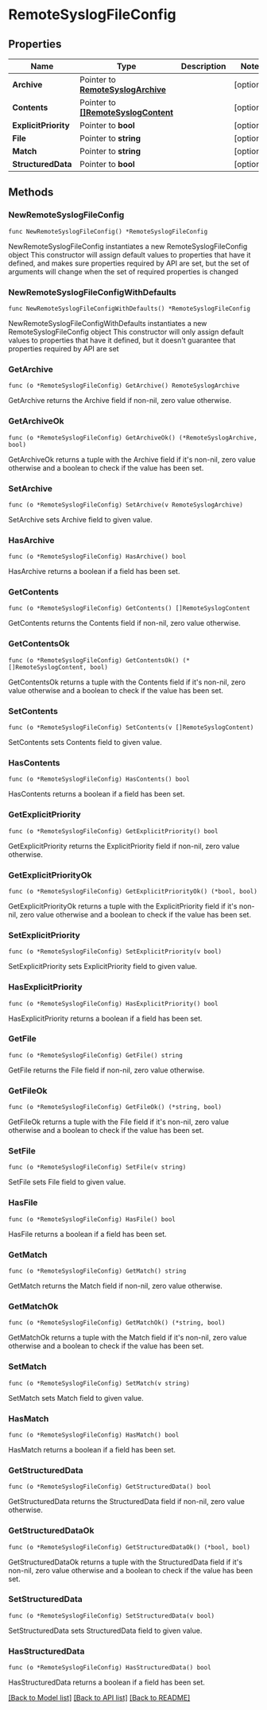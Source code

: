 # RemoteSyslogFileConfig

## Properties

Name | Type | Description | Notes
------------ | ------------- | ------------- | -------------
**Archive** | Pointer to [**RemoteSyslogArchive**](RemoteSyslogArchive.md) |  | [optional] 
**Contents** | Pointer to [**[]RemoteSyslogContent**](RemoteSyslogContent.md) |  | [optional] 
**ExplicitPriority** | Pointer to **bool** |  | [optional] 
**File** | Pointer to **string** |  | [optional] 
**Match** | Pointer to **string** |  | [optional] 
**StructuredData** | Pointer to **bool** |  | [optional] 

## Methods

### NewRemoteSyslogFileConfig

`func NewRemoteSyslogFileConfig() *RemoteSyslogFileConfig`

NewRemoteSyslogFileConfig instantiates a new RemoteSyslogFileConfig object
This constructor will assign default values to properties that have it defined,
and makes sure properties required by API are set, but the set of arguments
will change when the set of required properties is changed

### NewRemoteSyslogFileConfigWithDefaults

`func NewRemoteSyslogFileConfigWithDefaults() *RemoteSyslogFileConfig`

NewRemoteSyslogFileConfigWithDefaults instantiates a new RemoteSyslogFileConfig object
This constructor will only assign default values to properties that have it defined,
but it doesn't guarantee that properties required by API are set

### GetArchive

`func (o *RemoteSyslogFileConfig) GetArchive() RemoteSyslogArchive`

GetArchive returns the Archive field if non-nil, zero value otherwise.

### GetArchiveOk

`func (o *RemoteSyslogFileConfig) GetArchiveOk() (*RemoteSyslogArchive, bool)`

GetArchiveOk returns a tuple with the Archive field if it's non-nil, zero value otherwise
and a boolean to check if the value has been set.

### SetArchive

`func (o *RemoteSyslogFileConfig) SetArchive(v RemoteSyslogArchive)`

SetArchive sets Archive field to given value.

### HasArchive

`func (o *RemoteSyslogFileConfig) HasArchive() bool`

HasArchive returns a boolean if a field has been set.

### GetContents

`func (o *RemoteSyslogFileConfig) GetContents() []RemoteSyslogContent`

GetContents returns the Contents field if non-nil, zero value otherwise.

### GetContentsOk

`func (o *RemoteSyslogFileConfig) GetContentsOk() (*[]RemoteSyslogContent, bool)`

GetContentsOk returns a tuple with the Contents field if it's non-nil, zero value otherwise
and a boolean to check if the value has been set.

### SetContents

`func (o *RemoteSyslogFileConfig) SetContents(v []RemoteSyslogContent)`

SetContents sets Contents field to given value.

### HasContents

`func (o *RemoteSyslogFileConfig) HasContents() bool`

HasContents returns a boolean if a field has been set.

### GetExplicitPriority

`func (o *RemoteSyslogFileConfig) GetExplicitPriority() bool`

GetExplicitPriority returns the ExplicitPriority field if non-nil, zero value otherwise.

### GetExplicitPriorityOk

`func (o *RemoteSyslogFileConfig) GetExplicitPriorityOk() (*bool, bool)`

GetExplicitPriorityOk returns a tuple with the ExplicitPriority field if it's non-nil, zero value otherwise
and a boolean to check if the value has been set.

### SetExplicitPriority

`func (o *RemoteSyslogFileConfig) SetExplicitPriority(v bool)`

SetExplicitPriority sets ExplicitPriority field to given value.

### HasExplicitPriority

`func (o *RemoteSyslogFileConfig) HasExplicitPriority() bool`

HasExplicitPriority returns a boolean if a field has been set.

### GetFile

`func (o *RemoteSyslogFileConfig) GetFile() string`

GetFile returns the File field if non-nil, zero value otherwise.

### GetFileOk

`func (o *RemoteSyslogFileConfig) GetFileOk() (*string, bool)`

GetFileOk returns a tuple with the File field if it's non-nil, zero value otherwise
and a boolean to check if the value has been set.

### SetFile

`func (o *RemoteSyslogFileConfig) SetFile(v string)`

SetFile sets File field to given value.

### HasFile

`func (o *RemoteSyslogFileConfig) HasFile() bool`

HasFile returns a boolean if a field has been set.

### GetMatch

`func (o *RemoteSyslogFileConfig) GetMatch() string`

GetMatch returns the Match field if non-nil, zero value otherwise.

### GetMatchOk

`func (o *RemoteSyslogFileConfig) GetMatchOk() (*string, bool)`

GetMatchOk returns a tuple with the Match field if it's non-nil, zero value otherwise
and a boolean to check if the value has been set.

### SetMatch

`func (o *RemoteSyslogFileConfig) SetMatch(v string)`

SetMatch sets Match field to given value.

### HasMatch

`func (o *RemoteSyslogFileConfig) HasMatch() bool`

HasMatch returns a boolean if a field has been set.

### GetStructuredData

`func (o *RemoteSyslogFileConfig) GetStructuredData() bool`

GetStructuredData returns the StructuredData field if non-nil, zero value otherwise.

### GetStructuredDataOk

`func (o *RemoteSyslogFileConfig) GetStructuredDataOk() (*bool, bool)`

GetStructuredDataOk returns a tuple with the StructuredData field if it's non-nil, zero value otherwise
and a boolean to check if the value has been set.

### SetStructuredData

`func (o *RemoteSyslogFileConfig) SetStructuredData(v bool)`

SetStructuredData sets StructuredData field to given value.

### HasStructuredData

`func (o *RemoteSyslogFileConfig) HasStructuredData() bool`

HasStructuredData returns a boolean if a field has been set.


[[Back to Model list]](../README.md#documentation-for-models) [[Back to API list]](../README.md#documentation-for-api-endpoints) [[Back to README]](../README.md)



